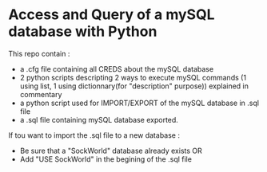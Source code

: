 # Access and Query of a mySQL database with Python

This repo contain :
- a .cfg file containing all CREDS about the mySQL database
- 2 python scripts descripting 2 ways to execute mySQL commands (1 using list, 1 using dictionnary(for "description" purpose)) explained in commentary
- a python script used for IMPORT/EXPORT of the mySQL database in .sql file
- a .sql file containing mySQL database exported.

If tou want to import the .sql file to a new database : 
- Be sure that a "SockWorld" database already exists
  OR
- Add "USE SockWorld" in the begining of the .sql file

